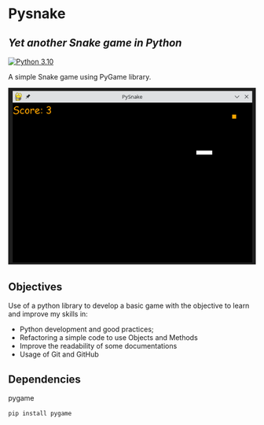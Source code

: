 # Pysnake

## _Yet another Snake game in Python_
[![Python 3.10](https://img.shields.io/badge/python-3.10-blue.svg)](https://www.python.org/downloads/release/python-3100/)

A simple Snake game using PyGame library.

![Pysnake game](pysnake.png "Snake game using PyGame library")

## Objectives

Use of a python library to develop a basic game with the objective to learn and improve my skills in:

* Python development and good practices;
* Refactoring a simple code to use Objects and Methods
* Improve the readability of some documentations
* Usage of Git and GitHub

## Dependencies

pygame

    pip install pygame

